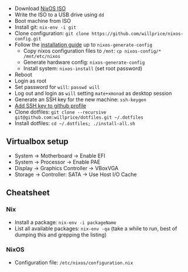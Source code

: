 * Download [NixOS ISO](https://nixos.org/nixos/download.html)
* Write the ISO to a USB drive using `dd`
* Boot machine from ISO
* Install git: `nix-env -i git`
* Clone configuration: `git clone https://github.com/willprice/nixos-config.git`
* Follow the [installation guide](https://nixos.org/nixos/manual/index.html#sec-installation) up to `nixos-generate-config`
  * Copy nixos configuration files to `/mnt`: `cp nixos-config/* /mnt/etc/nixos`
  * Generate hardware config: `nixos-generate-config`
  * Install system: `nixos-install` (set root password)
* Reboot
* Login as root
* Set password for `will`: `passwd will`
* Log out and login as `will` setting `mate+xmonad` as desktop session
* Generate an SSH key for the new machine: `ssh-keygen`
* [Add SSH key to github profile](https://github.com/settings/ssh/new)
* Clone dotfiles: `git clone --recursive git@github.com:willprice/dotfiles.git ~/.dotfiles`
* Install dotfiles: `cd ~/.dotfiles; ./install-all.sh`

## Virtualbox setup

- System -> Motherboard -> Enable EFI
- System -> Processor -> Enable PAE
- Display -> Graphics Controller -> VBoxVGA
- Storage -> Controller: SATA -> Use Host I/O Cache

## Cheatsheet
### Nix

* Install a package: `nix-env -i packageName`
* List all available packages: `nix-env -qa` (take a while to run, best of dumping this and grepping the listing)


### NixOS

* Configuration file: `/etc/nixos/configuration.nix`
